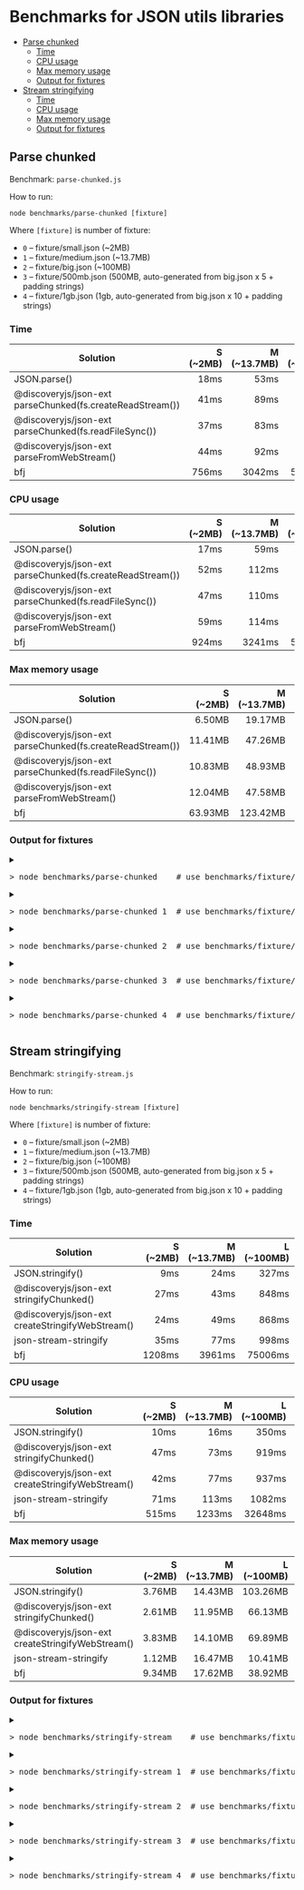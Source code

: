 # Benchmarks for JSON utils libraries

<!-- TOC depthfrom:2 -->

- [Parse chunked](#parse-chunked)
    - [Time](#time)
    - [CPU usage](#cpu-usage)
    - [Max memory usage](#max-memory-usage)
    - [Output for fixtures](#output-for-fixtures)
- [Stream stringifying](#stream-stringifying)
    - [Time](#time)
    - [CPU usage](#cpu-usage)
    - [Max memory usage](#max-memory-usage)
    - [Output for fixtures](#output-for-fixtures)

<!-- /TOC -->

## Parse chunked

Benchmark: `parse-chunked.js`

How to run:

```
node benchmarks/parse-chunked [fixture]
```

Where `[fixture]` is number of fixture:

* `0` – fixture/small.json (~2MB)
* `1` – fixture/medium.json (~13.7MB)
* `2` – fixture/big.json (~100MB)
* `3` – fixture/500mb.json (500MB, auto-generated from big.json x 5 + padding strings)
* `4` – fixture/1gb.json (1gb, auto-generated from big.json x 10 + padding strings)

### Time

<!--parse-chunked-table:time-->
| Solution | S (~2MB) | M (~13.7MB) | L (~100MB) | 500MB | 1GB |
| -------- | -------: | ----------: | ---------: | ----: | --: |
| JSON.parse() | 18ms | 53ms | 592ms | 3325ms | CRASH |
| @discoveryjs/json-ext parseChunked(fs.createReadStream()) | 41ms | 89ms | 753ms | 3709ms | 7342ms |
| @discoveryjs/json-ext parseChunked(fs.readFileSync()) | 37ms | 83ms | 761ms | 3776ms | 8128ms |
| @discoveryjs/json-ext parseFromWebStream() | 44ms | 92ms | 756ms | 3738ms | 7439ms |
| bfj | 756ms | 3042ms | 55518ms | CRASH | ERR_RUN_TOO_LONG |
<!--/parse-chunked-table:time-->

### CPU usage

<!--parse-chunked-table:cpu-->
| Solution | S (~2MB) | M (~13.7MB) | L (~100MB) | 500MB | 1GB |
| -------- | -------: | ----------: | ---------: | ----: | --: |
| JSON.parse() | 17ms | 59ms | 863ms | 3813ms | CRASH |
| @discoveryjs/json-ext parseChunked(fs.createReadStream()) | 52ms | 112ms | 1033ms | 4892ms | 9052ms |
| @discoveryjs/json-ext parseChunked(fs.readFileSync()) | 47ms | 110ms | 996ms | 4560ms | 10294ms |
| @discoveryjs/json-ext parseFromWebStream() | 59ms | 114ms | 1067ms | 4949ms | 9015ms |
| bfj | 924ms | 3241ms | 57905ms | CRASH | ERR_RUN_TOO_LONG |
<!--/parse-chunked-table:cpu-->

### Max memory usage

<!--parse-chunked-table:memory-->
| Solution | S (~2MB) | M (~13.7MB) | L (~100MB) | 500MB | 1GB |
| -------- | -------: | ----------: | ---------: | ----: | --: |
| JSON.parse() | 6.50MB | 19.17MB | 113.74MB | 1.57GB | CRASH |
| @discoveryjs/json-ext parseChunked(fs.createReadStream()) | 11.41MB | 47.26MB | 146.38MB | 618.23MB | 1.23GB |
| @discoveryjs/json-ext parseChunked(fs.readFileSync()) | 10.83MB | 48.93MB | 222.70MB | 1.12GB | 2.15GB |
| @discoveryjs/json-ext parseFromWebStream() | 12.04MB | 47.58MB | 146.34MB | 617.86MB | 1.24GB |
| bfj | 63.93MB | 123.42MB | 2.32GB | CRASH | ERR_RUN_TOO_LONG |
<!--/parse-chunked-table:memory-->

### Output for fixtures

<details>
<summary><pre>&gt; node benchmarks/parse-chunked    # use benchmarks/fixture/small.json (~2MB)</pre></summary>
<!--parse-chunked-output:0-->

```
Benchmark: parseChunked() (parse chunked JSON)
Node version: 20.14.0
Fixture: fixture/small.json 2.08MB / chunk size 524kB

# JSON.parse()
time: 18 ms
cpu: 17 ms
mem impact:  rss   +7.59MB | heapTotal   +5.77MB | heapUsed   +2.00MB | external       +56
       max:  rss  +11.39MB | heapTotal  +10.19MB | heapUsed   +6.50MB | external       +56

# @discoveryjs/json-ext parseChunked(fs.createReadStream())
time: 41 ms
cpu: 52 ms
mem impact:  rss   +5.46MB | heapTotal   +6.82MB | heapUsed   +2.36MB | external       +56
       max:  rss  +10.58MB | heapTotal  +11.01MB | heapUsed   +8.80MB | external   +2.60MB

# @discoveryjs/json-ext parseChunked(fs.readFileSync())
time: 37 ms
cpu: 47 ms
mem impact:  rss   +5.85MB | heapTotal   +6.29MB | heapUsed   +2.29MB | external       +56
       max:  rss  +10.86MB | heapTotal  +10.75MB | heapUsed   +8.75MB | external   +2.08MB

# @discoveryjs/json-ext parseFromWebStream()
time: 44 ms
cpu: 59 ms
mem impact:  rss   +7.27MB | heapTotal   +7.34MB | heapUsed   +2.70MB | external    +160kB
       max:  rss  +12.44MB | heapTotal  +11.53MB | heapUsed   +9.28MB | external   +2.76MB

# bfj
time: 756 ms
cpu: 924 ms
mem impact:  rss  +76.89MB | heapTotal  +35.13MB | heapUsed   +5.04MB | external       +63
       max:  rss  +87.65MB | heapTotal  +81.15MB | heapUsed  +62.38MB | external   +1.55MB
```
<!--/parse-chunked-output:0-->
</details>

<details>
<summary><pre>&gt; node benchmarks/parse-chunked 1  # use benchmarks/fixture/medium.json (~13.7MB)</pre></summary>
<!--parse-chunked-output:1-->

```
Benchmark: parseChunked() (parse chunked JSON)
Node version: 20.14.0
Fixture: fixture/medium.json 13.69MB / chunk size 524kB

# JSON.parse()
time: 53 ms
cpu: 59 ms
mem impact:  rss  +61.62MB | heapTotal  +49.00MB | heapUsed  +18.96MB | external       +56
       max:  rss  +88.82MB | heapTotal  +48.74MB | heapUsed  +19.17MB | external       +56

# @discoveryjs/json-ext parseChunked(fs.createReadStream())
time: 89 ms
cpu: 112 ms
mem impact:  rss  +40.68MB | heapTotal  +49.53MB | heapUsed  +19.49MB | external       +56
       max:  rss  +56.57MB | heapTotal  +58.82MB | heapUsed  +39.33MB | external   +7.93MB

# @discoveryjs/json-ext parseChunked(fs.readFileSync())
time: 83 ms
cpu: 110 ms
mem impact:  rss  +39.27MB | heapTotal  +48.48MB | heapUsed  +19.19MB | external       +56
       max:  rss  +53.59MB | heapTotal  +58.20MB | heapUsed  +35.24MB | external  +13.69MB

# @discoveryjs/json-ext parseFromWebStream()
time: 92 ms
cpu: 114 ms
mem impact:  rss  +42.29MB | heapTotal  +50.05MB | heapUsed  +19.61MB | external    +160kB
       max:  rss  +58.57MB | heapTotal  +58.56MB | heapUsed  +39.49MB | external   +8.09MB

# bfj
time: 3042 ms
cpu: 3241 ms
mem impact:  rss +142.38MB | heapTotal  +97.80MB | heapUsed  +20.87MB | external       +63
       max:  rss +146.15MB | heapTotal +135.76MB | heapUsed +118.84MB | external   +4.59MB
```
<!--/parse-chunked-output:1-->
</details>


<details>
<summary><pre>&gt; node benchmarks/parse-chunked 2  # use benchmarks/fixture/big.json (~100MB)</pre></summary>
<!--parse-chunked-output:2-->

```
Benchmark: parseChunked() (parse chunked JSON)
Node version: 20.14.0
Fixture: fixture/big.json 99.95MB / chunk size 524kB

# JSON.parse()
time: 592 ms
cpu: 863 ms
mem impact:  rss +267.88MB | heapTotal +144.79MB | heapUsed +113.57MB | external       +56
       max:  rss +466.63MB | heapTotal +145.05MB | heapUsed +113.74MB | external       +56

# @discoveryjs/json-ext parseChunked(fs.createReadStream())
time: 753 ms
cpu: 1033 ms
mem impact:  rss +165.46MB | heapTotal +146.11MB | heapUsed +114.15MB | external       +56
       max:  rss +181.78MB | heapTotal +155.53MB | heapUsed +136.42MB | external   +9.96MB

# @discoveryjs/json-ext parseChunked(fs.readFileSync())
time: 761 ms
cpu: 996 ms
mem impact:  rss +238.55MB | heapTotal +146.37MB | heapUsed +113.98MB | external       +56
       max:  rss +244.20MB | heapTotal +146.06MB | heapUsed +122.75MB | external  +99.95MB

# @discoveryjs/json-ext parseFromWebStream()
time: 756 ms
cpu: 1067 ms
mem impact:  rss +158.25MB | heapTotal +147.16MB | heapUsed +114.43MB | external    +160kB
       max:  rss +175.23MB | heapTotal +163.68MB | heapUsed +136.24MB | external  +10.11MB

# bfj
time: 55518 ms
cpu: 57905 ms
mem impact:  rss   +2.37GB | heapTotal   +2.28GB | heapUsed   +1.76GB | external       +63
       max:  rss   +2.22GB | heapTotal   +2.36GB | heapUsed   +2.30GB | external  +17.76MB
```
<!--/parse-chunked-output:2-->
</details>

<details>
<summary><pre>&gt; node benchmarks/parse-chunked 3  # use benchmarks/fixture/500mb.json</pre></summary>
<!--parse-chunked-output:3-->

```
Benchmark: parseChunked() (parse chunked JSON)
Node version: 20.14.0
Fixture: fixture/500mb.json 500MB / chunk size 524kB

# JSON.parse()
time: 3325 ms
cpu: 3813 ms
mem impact:  rss +612.47MB | heapTotal +608.58MB | heapUsed +568.88MB | external       +56
       max:  rss   +1.42GB | heapTotal   +1.60GB | heapUsed   +1.57GB | external       +56

# @discoveryjs/json-ext parseChunked(fs.createReadStream())
time: 3709 ms
cpu: 4892 ms
mem impact:  rss +639.35MB | heapTotal +610.34MB | heapUsed +570.17MB | external       +56
       max:  rss +671.11MB | heapTotal +635.09MB | heapUsed +607.74MB | external  +10.49MB

# @discoveryjs/json-ext parseChunked(fs.readFileSync())
time: 3776 ms
cpu: 4560 ms
mem impact:  rss +604.73MB | heapTotal +609.81MB | heapUsed +569.98MB | external       +56
       max:  rss   +1.15GB | heapTotal +646.38MB | heapUsed +617.93MB | external +500.00MB

# @discoveryjs/json-ext parseFromWebStream()
time: 3738 ms
cpu: 4949 ms
mem impact:  rss +637.76MB | heapTotal +610.34MB | heapUsed +570.55MB | external    +160kB
       max:  rss +669.96MB | heapTotal +634.04MB | heapUsed +606.18MB | external  +11.68MB

# bfj

<--- Last few GCs --->

[65418:0x130008000]   161105 ms: Mark-Compact 4042.4 (4128.6) -> 4026.9 (4129.1) MB, 4035.96 / 0.00 ms  (average mu = 0.130, current mu = 0.015) allocation failure; scavenge might not succeed
[65418:0x130008000]   164489 ms: Mark-Compact 4042.8 (4129.1) -> 4027.2 (4129.4) MB, 3372.04 / 0.00 ms  (average mu = 0.074, current mu = 0.004) allocation failure; scavenge might not succeed


<--- JS stacktrace --->

FATAL ERROR: Ineffective mark-compacts near heap limit Allocation failed - JavaScript heap out of memory
----- Native stack trace -----

 1: 0x1008fcb44 node::OOMErrorHandler(char const*, v8::OOMDetails const&) [/usr/local/bin/node]
 2: 0x100a843ec v8::internal::V8::FatalProcessOutOfMemory(v8::internal::Isolate*, char const*, v8::OOMDetails const&) [/usr/local/bin/node]
 3: 0x100c58ac0 v8::internal::Heap::GarbageCollectionReasonToString(v8::internal::GarbageCollectionReason) [/usr/local/bin/node]
 4: 0x100c5c974 v8::internal::Heap::CollectGarbageShared(v8::internal::LocalHeap*, v8::internal::GarbageCollectionReason) [/usr/local/bin/node]
 5: 0x100c593d8 v8::internal::Heap::PerformGarbageCollection(v8::internal::GarbageCollector, v8::internal::GarbageCollectionReason, char const*) [/usr/local/bin/node]
 6: 0x100c57160 v8::internal::Heap::CollectGarbage(v8::internal::AllocationSpace, v8::internal::GarbageCollectionReason, v8::GCCallbackFlags) [/usr/local/bin/node]
 7: 0x100c4ddb4 v8::internal::HeapAllocator::AllocateRawWithLightRetrySlowPath(int, v8::internal::AllocationType, v8::internal::AllocationOrigin, v8::internal::AllocationAlignment) [/usr/local/bin/node]
 8: 0x100c4e614 v8::internal::HeapAllocator::AllocateRawWithRetryOrFailSlowPath(int, v8::internal::AllocationType, v8::internal::AllocationOrigin, v8::internal::AllocationAlignment) [/usr/local/bin/node]
 9: 0x100c33684 v8::internal::Factory::NewFillerObject(int, v8::internal::AllocationAlignment, v8::internal::AllocationType, v8::internal::AllocationOrigin) [/usr/local/bin/node]
10: 0x10101b394 v8::internal::Runtime_AllocateInYoungGeneration(int, unsigned long*, v8::internal::Isolate*) [/usr/local/bin/node]
11: 0x101378c44 Builtins_CEntry_Return1_ArgvOnStack_NoBuiltinExit [/usr/local/bin/node]
12: 0x10671cfe0 
13: 0x106738eb4 
14: 0x10675d248 
15: 0x106721e1c 
16: 0x106721088 
17: 0x106722e6c 
18: 0x10671de50 
19: 0x10672f3dc 
20: 0x10674d9d8 
21: 0x1067561c8 
22: 0x1012ee50c Builtins_JSEntryTrampoline [/usr/local/bin/node]
23: 0x1012ee1f4 Builtins_JSEntry [/usr/local/bin/node]
24: 0x100bc5f68 v8::internal::(anonymous namespace)::Invoke(v8::internal::Isolate*, v8::internal::(anonymous namespace)::InvokeParams const&) [/usr/local/bin/node]
25: 0x100bc53b4 v8::internal::Execution::Call(v8::internal::Isolate*, v8::internal::Handle<v8::internal::Object>, v8::internal::Handle<v8::internal::Object>, int, v8::internal::Handle<v8::internal::Object>*) [/usr/local/bin/node]
26: 0x100a9fca4 v8::Function::Call(v8::Local<v8::Context>, v8::Local<v8::Value>, int, v8::Local<v8::Value>*) [/usr/local/bin/node]
27: 0x100828fa0 node::InternalMakeCallback(node::Environment*, v8::Local<v8::Object>, v8::Local<v8::Object>, v8::Local<v8::Function>, int, v8::Local<v8::Value>*, node::async_context) [/usr/local/bin/node]
28: 0x1008292b8 node::MakeCallback(v8::Isolate*, v8::Local<v8::Object>, v8::Local<v8::Function>, int, v8::Local<v8::Value>*, node::async_context) [/usr/local/bin/node]
29: 0x10089e464 node::Environment::CheckImmediate(uv_check_s*) [/usr/local/bin/node]
30: 0x1012d64e4 uv__run_check [/usr/local/bin/node]
31: 0x1012d0204 uv_run [/usr/local/bin/node]
32: 0x1008296f0 node::SpinEventLoopInternal(node::Environment*) [/usr/local/bin/node]
33: 0x10093c7c0 node::NodeMainInstance::Run(node::ExitCode*, node::Environment*) [/usr/local/bin/node]
34: 0x10093c4d4 node::NodeMainInstance::Run() [/usr/local/bin/node]
35: 0x1008c47ac node::Start(int, char**) [/usr/local/bin/node]
36: 0x18dede0e0 start [/usr/lib/dyld]
```
<!--/parse-chunked-output:3-->
</details>

<details>
<summary><pre>&gt; node benchmarks/parse-chunked 4  # use benchmarks/fixture/1gb.json</pre></summary>
<!--parse-chunked-output:4-->

```
Benchmark: parseChunked() (parse chunked JSON)
Node version: 20.14.0
Fixture: fixture/1gb.json 1000MB / chunk size 524kB

# JSON.parse()
FATAL ERROR: v8::ToLocalChecked Empty MaybeLocal
----- Native stack trace -----

 1: 0x100824a20 node::OnFatalError(char const*, char const*) [/usr/local/bin/node]
 2: 0x1009ae24c v8::api_internal::ToLocalEmpty() [/usr/local/bin/node]
 3: 0x100831cf4 node::fs::ReadFileUtf8(v8::FunctionCallbackInfo<v8::Value> const&) [/usr/local/bin/node]
 4: 0x100a19f68 v8::internal::MaybeHandle<v8::internal::Object> v8::internal::(anonymous namespace)::HandleApiCallHelper<false>(v8::internal::Isolate*, v8::internal::Handle<v8::internal::HeapObject>, v8::internal::Handle<v8::internal::FunctionTemplateInfo>, v8::internal::Handle<v8::internal::Object>, unsigned long*, int) [/usr/local/bin/node]
 5: 0x100a19660 v8::internal::Builtin_HandleApiCall(int, unsigned long*, v8::internal::Isolate*) [/usr/local/bin/node]
 6: 0x1012a0b24 Builtins_CEntry_Return1_ArgvOnStack_BuiltinExit [/usr/local/bin/node]
 7: 0x106636a98 
 8: 0x1012183e4 Builtins_InterpreterEntryTrampoline [/usr/local/bin/node]
 9: 0x1012183e4 Builtins_InterpreterEntryTrampoline [/usr/local/bin/node]
10: 0x10124f210 Builtins_AsyncFunctionAwaitResolveClosure [/usr/local/bin/node]
11: 0x1012fcfb8 Builtins_PromiseFulfillReactionJob [/usr/local/bin/node]
12: 0x10123eb94 Builtins_RunMicrotasks [/usr/local/bin/node]
13: 0x1012163f4 Builtins_JSRunMicrotasksEntry [/usr/local/bin/node]
14: 0x100aedf40 v8::internal::(anonymous namespace)::Invoke(v8::internal::Isolate*, v8::internal::(anonymous namespace)::InvokeParams const&) [/usr/local/bin/node]
15: 0x100aee42c v8::internal::(anonymous namespace)::InvokeWithTryCatch(v8::internal::Isolate*, v8::internal::(anonymous namespace)::InvokeParams const&) [/usr/local/bin/node]
16: 0x100aee608 v8::internal::Execution::TryRunMicrotasks(v8::internal::Isolate*, v8::internal::MicrotaskQueue*) [/usr/local/bin/node]
17: 0x100b157d4 v8::internal::MicrotaskQueue::RunMicrotasks(v8::internal::Isolate*) [/usr/local/bin/node]
18: 0x100b15f70 v8::internal::MicrotaskQueue::PerformCheckpoint(v8::Isolate*) [/usr/local/bin/node]
19: 0x100750c4c node::InternalCallbackScope::Close() [/usr/local/bin/node]
20: 0x1007507bc node::InternalCallbackScope::~InternalCallbackScope() [/usr/local/bin/node]
21: 0x1007c7838 node::Environment::RunTimers(uv_timer_s*) [/usr/local/bin/node]
22: 0x1011f49d4 uv__run_timers [/usr/local/bin/node]
23: 0x1011f8234 uv_run [/usr/local/bin/node]
24: 0x1007516f0 node::SpinEventLoopInternal(node::Environment*) [/usr/local/bin/node]
25: 0x1008647c0 node::NodeMainInstance::Run(node::ExitCode*, node::Environment*) [/usr/local/bin/node]
26: 0x1008644d4 node::NodeMainInstance::Run() [/usr/local/bin/node]
27: 0x1007ec7ac node::Start(int, char**) [/usr/local/bin/node]
28: 0x18dede0e0 start [/usr/lib/dyld]

----- JavaScript stack trace -----

1: readFileSync (node:fs:448:20)
2: JSON.parse() (file:///Users/romandvornov/Developer/json-ext/benchmarks/parse-chunked.js:38:23)
3: benchmark (file:///Users/romandvornov/Developer/json-ext/benchmarks/benchmark-utils.js:65:28)


# @discoveryjs/json-ext parseChunked(fs.createReadStream())
time: 7342 ms
cpu: 9052 ms
mem impact:  rss   +1.21GB | heapTotal   +1.19GB | heapUsed   +1.14GB | external       +56
       max:  rss +918.83MB | heapTotal   +1.26GB | heapUsed   +1.22GB | external  +11.53MB

# @discoveryjs/json-ext parseChunked(fs.readFileSync())
time: 8128 ms
cpu: 10294 ms
mem impact:  rss   +1.18GB | heapTotal   +1.19GB | heapUsed   +1.14GB | external       +56
       max:  rss   +1.59GB | heapTotal   +1.20GB | heapUsed   +1.15GB | external   +1.00GB

# @discoveryjs/json-ext parseFromWebStream()
time: 7439 ms
cpu: 9015 ms
mem impact:  rss   +1.23GB | heapTotal   +1.19GB | heapUsed   +1.14GB | external    +160kB
       max:  rss   +1.32GB | heapTotal   +1.27GB | heapUsed   +1.23GB | external  +11.68MB

# bfj
Error: Run takes too long time
    at sizeLessThan (file://~/json-ext/benchmarks/parse-chunked.js:67:19)
    at bfj (file://~/json-ext/benchmarks/parse-chunked.js:54:18)
    at benchmark (file://~/json-ext/benchmarks/benchmark-utils.js:65:28)
    at async file://~/json-ext/benchmarks/run-test.js:7:17
```
<!--/parse-chunked-output:4-->
</details>

## Stream stringifying

Benchmark: `stringify-stream.js`

How to run:

```
node benchmarks/stringify-stream [fixture]
```

Where `[fixture]` is number of fixture:

* `0` – fixture/small.json (~2MB)
* `1` – fixture/medium.json (~13.7MB)
* `2` – fixture/big.json (~100MB)
* `3` – fixture/500mb.json (500MB, auto-generated from big.json x 5 + padding strings)
* `4` – fixture/1gb.json (1gb, auto-generated from big.json x 10 + padding strings)

### Time

<!--stringify-stream-table:time-->
| Solution | S (~2MB) | M (~13.7MB) | L (~100MB) | 500MB | 1GB |
| -------- | -------: | ----------: | ---------: | ----: | --: |
| JSON.stringify() | 9ms | 24ms | 327ms | 2008ms | ERR_STRING_TOO_LONG |
| @discoveryjs/json-ext stringifyChunked() | 27ms | 43ms | 848ms | 4918ms | 10489ms |
| @discoveryjs/json-ext createStringifyWebStream() | 24ms | 49ms | 868ms | 4790ms | 10444ms |
| json-stream-stringify | 35ms | 77ms | 998ms | 5317ms | 11162ms |
| bfj | 1208ms | 3961ms | 75006ms | ERR_RUN_TOO_LONG | ERR_RUN_TOO_LONG |
<!--/stringify-stream-table:time-->

### CPU usage

<!--stringify-stream-table:cpu-->
| Solution | S (~2MB) | M (~13.7MB) | L (~100MB) | 500MB | 1GB |
| -------- | -------: | ----------: | ---------: | ----: | --: |
| JSON.stringify() | 10ms | 16ms | 350ms | 1953ms | ERR_STRING_TOO_LONG |
| @discoveryjs/json-ext stringifyChunked() | 47ms | 73ms | 919ms | 5094ms | 10772ms |
| @discoveryjs/json-ext createStringifyWebStream() | 42ms | 77ms | 937ms | 4948ms | 10597ms |
| json-stream-stringify | 71ms | 113ms | 1082ms | 5560ms | 11547ms |
| bfj | 515ms | 1233ms | 32648ms | ERR_RUN_TOO_LONG | ERR_RUN_TOO_LONG |
<!--/stringify-stream-table:cpu-->

### Max memory usage

<!--stringify-stream-table:memory-->
| Solution | S (~2MB) | M (~13.7MB) | L (~100MB) | 500MB | 1GB |
| -------- | -------: | ----------: | ---------: | ----: | --: |
| JSON.stringify() | 3.76MB | 14.43MB | 103.26MB | 903.52MB | ERR_STRING_TOO_LONG |
| @discoveryjs/json-ext stringifyChunked() | 2.61MB | 11.95MB | 66.13MB | 297.97MB | 578.14MB |
| @discoveryjs/json-ext createStringifyWebStream() | 3.83MB | 14.10MB | 69.89MB | 294.43MB | 584.65MB |
| json-stream-stringify | 1.12MB | 16.47MB | 10.41MB | 10.50MB | 15.25MB |
| bfj | 9.34MB | 17.62MB | 38.92MB | ERR_RUN_TOO_LONG | ERR_RUN_TOO_LONG |
<!--/stringify-stream-table:memory-->

### Output for fixtures

<details>
<summary><pre>&gt; node benchmarks/stringify-stream    # use benchmarks/fixture/small.json (~2MB)</pre></summary>
<!--stringify-stream-output:0-->

```
Benchmark: stringifyStream() (JSON.stringify() as a stream)
Node version: 20.14.0
Fixture: fixture/small.json 2.08MB

# JSON.stringify()
Result: 2077407
time: 9 ms
cpu: 10 ms
mem impact:  rss   +1.95MB | heapTotal   +8.65MB | heapUsed    -218kB | external       +56
       max:  rss   +5.21MB | heapTotal  +12.58MB | heapUsed   +3.76MB | external       +56

# @discoveryjs/json-ext stringifyChunked()
Result: 2077407
time: 27 ms
cpu: 47 ms
mem impact:  rss   +2.93MB | heapTotal   +8.65MB | heapUsed     -37kB | external       +56
       max:  rss   +2.39MB | heapTotal         0 | heapUsed   +2.61MB | external       +56

# @discoveryjs/json-ext createStringifyWebStream()
Result: 2077407
time: 24 ms
cpu: 42 ms
mem impact:  rss   +4.34MB | heapTotal   +8.91MB | heapUsed    +340kB | external    +160kB
       max:  rss   +4.21MB | heapTotal   +8.65MB | heapUsed   +3.67MB | external    +160kB

# bfj
Result: 2077407
time: 1208 ms
cpu: 515 ms
mem impact:  rss  +13.01MB | heapTotal  +10.22MB | heapUsed    +900kB | external       +56
       max:  rss  +12.76MB | heapTotal  +10.22MB | heapUsed   +9.34MB | external       +56

# json-stream-stringify
Result: 2077407
time: 35 ms
cpu: 71 ms
mem impact:  rss   +4.54MB | heapTotal   +8.91MB | heapUsed     +89kB | external       +56
       max:  rss   +3.98MB | heapTotal    +262kB | heapUsed   +1.12MB | external       +56
```
<!--/stringify-stream-output:0-->
</details>

<details>
<summary><pre>&gt; node benchmarks/stringify-stream 1  # use benchmarks/fixture/medium.json (~13.7MB)</pre></summary>
<!--stringify-stream-output:1-->

```
Benchmark: stringifyStream() (JSON.stringify() as a stream)
Node version: 20.14.0
Fixture: fixture/medium.json 13.69MB

# JSON.stringify()
Result: 13693862
time: 24 ms
cpu: 16 ms
mem impact:  rss   +3.47MB | heapTotal    +262kB | heapUsed    -166kB | external       +56
       max:  rss   +3.05MB | heapTotal         0 | heapUsed  +14.43MB | external       +56

# @discoveryjs/json-ext stringifyChunked()
Result: 13693862
time: 43 ms
cpu: 73 ms
mem impact:  rss   +8.55MB | heapTotal    +262kB | heapUsed    -167kB | external       +56
       max:  rss   +8.52MB | heapTotal         0 | heapUsed  +11.95MB | external       +56

# @discoveryjs/json-ext createStringifyWebStream()
Result: 13693862
time: 49 ms
cpu: 77 ms
mem impact:  rss   +8.75MB | heapTotal    +262kB | heapUsed    +215kB | external    +160kB
       max:  rss   +8.70MB | heapTotal         0 | heapUsed  +13.94MB | external    +160kB

# json-stream-stringify
Result: 13693862
time: 77 ms
cpu: 113 ms
mem impact:  rss   +7.95MB | heapTotal    +262kB | heapUsed    +135kB | external       +56
       max:  rss   +7.86MB | heapTotal         0 | heapUsed  +16.47MB | external       +56

# bfj
Result: 13693862
time: 3961 ms
cpu: 1233 ms
mem impact:  rss  +10.80MB | heapTotal    +786kB | heapUsed    +942kB | external       +56
       max:  rss  +10.68MB | heapTotal   +1.84MB | heapUsed  +17.62MB | external       +56
```
<!--/stringify-stream-output:1-->
</details>


<details>
<summary><pre>&gt; node benchmarks/stringify-stream 2  # use benchmarks/fixture/big.json (~100MB)</pre></summary>
<!--stringify-stream-output:2-->

```
Benchmark: stringifyStream() (JSON.stringify() as a stream)
Node version: 20.14.0
Fixture: fixture/big.json 99.95MB

# JSON.stringify()
Result: 99947224
time: 327 ms
cpu: 350 ms
mem impact:  rss   +7.45MB | heapTotal    +262kB | heapUsed    -219kB | external       +56
       max:  rss  +97.52MB | heapTotal  +90.96MB | heapUsed +103.26MB | external       +56

# @discoveryjs/json-ext stringifyChunked()
Result: 99947224
time: 848 ms
cpu: 919 ms
mem impact:  rss   +9.60MB | heapTotal    +524kB | heapUsed    -163kB | external       +56
       max:  rss  +63.13MB | heapTotal  +56.10MB | heapUsed  +66.13MB | external       +56

# @discoveryjs/json-ext createStringifyWebStream()
Result: 99947224
time: 868 ms
cpu: 937 ms
mem impact:  rss  +15.34MB | heapTotal   +1.05MB | heapUsed    +250kB | external    +160kB
       max:  rss  +64.57MB | heapTotal  +57.67MB | heapUsed  +69.73MB | external    +160kB

# bfj
Result: 99947224
time: 75006 ms
cpu: 32648 ms
mem impact:  rss  +11.55MB | heapTotal   +1.05MB | heapUsed    +562kB | external       +56
       max:  rss  +30.16MB | heapTotal  +21.50MB | heapUsed  +38.92MB | external       +56

# json-stream-stringify
Result: 99947224
time: 998 ms
cpu: 1082 ms
mem impact:  rss   +8.22MB | heapTotal    +524kB | heapUsed     -82kB | external       +56
       max:  rss   +7.85MB | heapTotal    +262kB | heapUsed  +10.41MB | external       +56
```
<!--/stringify-stream-output:2-->
</details>

<details>
<summary><pre>&gt; node benchmarks/stringify-stream 3  # use benchmarks/fixture/500mb.json</pre></summary>
<!--stringify-stream-output:3-->

```
Benchmark: stringifyStream() (JSON.stringify() as a stream)
Node version: 20.14.0
Fixture: fixture/500mb.json 500MB

# JSON.stringify()
Result: 499999995
time: 2008 ms
cpu: 1953 ms
mem impact:  rss   +2.06MB | heapTotal    +262kB | heapUsed     +29kB | external       +56
       max:  rss +573.90MB | heapTotal   +1.01GB | heapUsed +903.52MB | external       +56

# @discoveryjs/json-ext stringifyChunked()
Result: 499999995
time: 4918 ms
cpu: 5094 ms
mem impact:  rss  +12.12MB | heapTotal    +524kB | heapUsed    -163kB | external       +56
       max:  rss +296.78MB | heapTotal +289.41MB | heapUsed +297.97MB | external       +56

# @discoveryjs/json-ext createStringifyWebStream()
Result: 499999995
time: 4790 ms
cpu: 4948 ms
mem impact:  rss  +20.40MB | heapTotal   +1.05MB | heapUsed    +250kB | external    +160kB
       max:  rss +298.89MB | heapTotal +290.72MB | heapUsed +294.27MB | external    +160kB

# json-stream-stringify
Result: 499999995
time: 5317 ms
cpu: 5560 ms
mem impact:  rss   +9.55MB | heapTotal    +524kB | heapUsed     -94kB | external       +56
       max:  rss  +10.67MB | heapTotal   +3.15MB | heapUsed  +10.50MB | external       +56

# bfj
Error: Run takes too long time
    at sizeLessThan (file://~/json-ext/benchmarks/stringify-stream.js:50:19)
    at bfj (file://~/json-ext/benchmarks/stringify-stream.js:87:20)
    at tests.<computed> (file://~/json-ext/benchmarks/stringify-stream.js:98:35)
    at benchmark (file://~/json-ext/benchmarks/benchmark-utils.js:65:28)
    at async file://~/json-ext/benchmarks/run-test.js:7:17
```
<!--/stringify-stream-output:3-->
</details>

<details>
<summary><pre>&gt; node benchmarks/stringify-stream 4  # use benchmarks/fixture/1gb.json</pre></summary>
<!--stringify-stream-output:4-->

```
Benchmark: stringifyStream() (JSON.stringify() as a stream)
Node version: 20.14.0
Fixture: fixture/1gb.json 1000MB

# JSON.stringify()
RangeError: Invalid string length
    at JSON.stringify (<anonymous>)
    at JSON.stringify() (file://~/json-ext/benchmarks/stringify-stream.js:76:15)
    at tests.<computed> (file://~/json-ext/benchmarks/stringify-stream.js:98:35)
    at benchmark (file://~/json-ext/benchmarks/benchmark-utils.js:65:28)
    at async file://~/json-ext/benchmarks/run-test.js:7:17

# @discoveryjs/json-ext stringifyChunked()
Result: 999999990
time: 10489 ms
cpu: 10772 ms
mem impact:  rss   +8.03MB | heapTotal    +524kB | heapUsed    -163kB | external       +56
       max:  rss +317.01MB | heapTotal +576.72MB | heapUsed +578.14MB | external       +56

# @discoveryjs/json-ext createStringifyWebStream()
Result: 999999990
time: 10444 ms
cpu: 10597 ms
mem impact:  rss   -1.20MB | heapTotal   +1.05MB | heapUsed    +393kB | external    +160kB
       max:  rss +438.04MB | heapTotal +581.17MB | heapUsed +584.49MB | external    +160kB

# json-stream-stringify
Result: 999999990
time: 11162 ms
cpu: 11547 ms
mem impact:  rss   +8.57MB | heapTotal    +524kB | heapUsed     -97kB | external       +56
       max:  rss  +16.11MB | heapTotal   +8.65MB | heapUsed  +15.25MB | external       +56

# bfj
Error: Run takes too long time
    at sizeLessThan (file://~/json-ext/benchmarks/stringify-stream.js:50:19)
    at bfj (file://~/json-ext/benchmarks/stringify-stream.js:87:20)
    at tests.<computed> (file://~/json-ext/benchmarks/stringify-stream.js:98:35)
    at benchmark (file://~/json-ext/benchmarks/benchmark-utils.js:65:28)
    at async file://~/json-ext/benchmarks/run-test.js:7:17
```
<!--/stringify-stream-output:4-->
</details>
